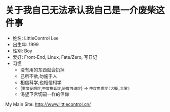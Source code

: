 # 关于我自己无法承认我自己是一介废柴这件事

- 姓名: LittleControl Lee
- 出生年: 1999
- 性别: Boy
- 爱好: Front-End, Linux, Fate/Zero, 写日记
- 习惯
  - 没有用的东西就会扔掉
  - 己所不欲,勿施于人
  - 相信科学,也相信柯学
  - (`重度妄想症`,`中度拖延症`,`轻度强迫症`) =>  `中度焦虑症(大概,大雾)`
  - 渴望卫宫切嗣一样的信仰

My Main Site: <http://www.littlecontrol.cn/>

